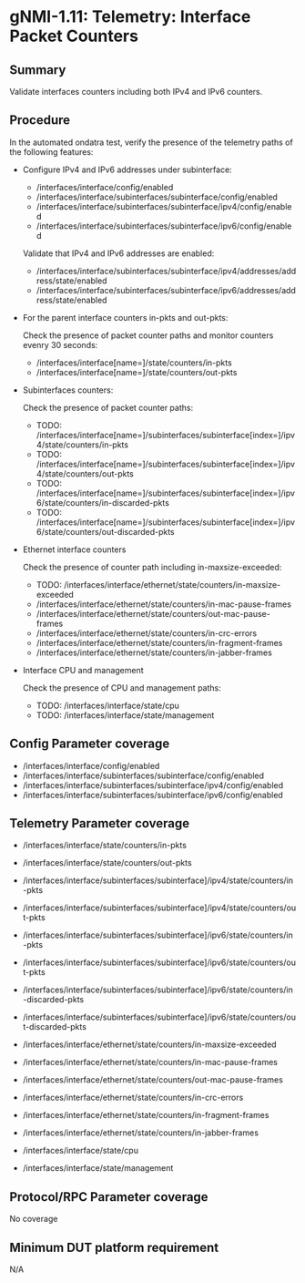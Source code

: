 # gNMI-1.11: Telemetry: Interface Packet Counters

## Summary

Validate interfaces counters including both IPv4 and IPv6 counters.

## Procedure

In the automated ondatra test, verify the presence of the telemetry paths of the
following features:

*   Configure IPv4 and IPv6 addresses under subinterface:

    *   /interfaces/interface/config/enabled
    *   /interfaces/interface/subinterfaces/subinterface/config/enabled
    *   /interfaces/interface/subinterfaces/subinterface/ipv4/config/enabled
    *   /interfaces/interface/subinterfaces/subinterface/ipv6/config/enabled

    Validate that IPv4 and IPv6 addresses are enabled:

    *   /interfaces/interface/subinterfaces/subinterface/ipv4/addresses/address/state/enabled
    *   /interfaces/interface/subinterfaces/subinterface/ipv6/addresses/address/state/enabled

*   For the parent interface counters in-pkts and out-pkts:

    Check the presence of packet counter paths and monitor counters evenry 30 seconds:

    *   /interfaces/interface[name=<port>]/state/counters/in-pkts
    *   /interfaces/interface[name=<port>]/state/counters/out-pkts

*   Subinterfaces counters:

    Check the presence of packet counter paths:

    *   TODO:
        /interfaces/interface[name=<port>]/subinterfaces/subinterface[index=<index>]/ipv4/state/counters/in-pkts
    *   TODO:
        /interfaces/interface[name=<port>]/subinterfaces/subinterface[index=<index>]/ipv4/state/counters/out-pkts
    *   TODO:
        /interfaces/interface[name=<port>]/subinterfaces/subinterface[index=<index>]/ipv6/state/counters/in-discarded-pkts
    *   TODO:
        /interfaces/interface[name=<port>]/subinterfaces/subinterface[index=<index>]/ipv6/state/counters/out-discarded-pkts

*   Ethernet interface counters

    Check the presence of counter path including in-maxsize-exceeded:

    *   TODO: /interfaces/interface/ethernet/state/counters/in-maxsize-exceeded
    *   /interfaces/interface/ethernet/state/counters/in-mac-pause-frames
    *   /interfaces/interface/ethernet/state/counters/out-mac-pause-frames
    *   /interfaces/interface/ethernet/state/counters/in-crc-errors
    *   /interfaces/interface/ethernet/state/counters/in-fragment-frames
    *   /interfaces/interface/ethernet/state/counters/in-jabber-frames

*   Interface CPU and management

    Check the presence of CPU and management paths:

    *   TODO: /interfaces/interface/state/cpu
    *   TODO: /interfaces/interface/state/management

## Config Parameter coverage

*   /interfaces/interface/config/enabled
*   /interfaces/interface/subinterfaces/subinterface/config/enabled
*   /interfaces/interface/subinterfaces/subinterface/ipv4/config/enabled
*   /interfaces/interface/subinterfaces/subinterface/ipv6/config/enabled

## Telemetry Parameter coverage

*   /interfaces/interface/state/counters/in-pkts
*   /interfaces/interface/state/counters/out-pkts

*   /interfaces/interface/subinterfaces/subinterface]/ipv4/state/counters/in-pkts

*   /interfaces/interface/subinterfaces/subinterface]/ipv4/state/counters/out-pkts

*   /interfaces/interface/subinterfaces/subinterface]/ipv6/state/counters/in-pkts

*   /interfaces/interface/subinterfaces/subinterface]/ipv6/state/counters/out-pkts

*   /interfaces/interface/subinterfaces/subinterface]/ipv6/state/counters/in-discarded-pkts

*   /interfaces/interface/subinterfaces/subinterface]/ipv6/state/counters/out-discarded-pkts

*   /interfaces/interface/ethernet/state/counters/in-maxsize-exceeded

*   /interfaces/interface/ethernet/state/counters/in-mac-pause-frames

*   /interfaces/interface/ethernet/state/counters/out-mac-pause-frames

*   /interfaces/interface/ethernet/state/counters/in-crc-errors

*   /interfaces/interface/ethernet/state/counters/in-fragment-frames

*   /interfaces/interface/ethernet/state/counters/in-jabber-frames

*   /interfaces/interface/state/cpu

*   /interfaces/interface/state/management

## Protocol/RPC Parameter coverage

No coverage

## Minimum DUT platform requirement

N/A
